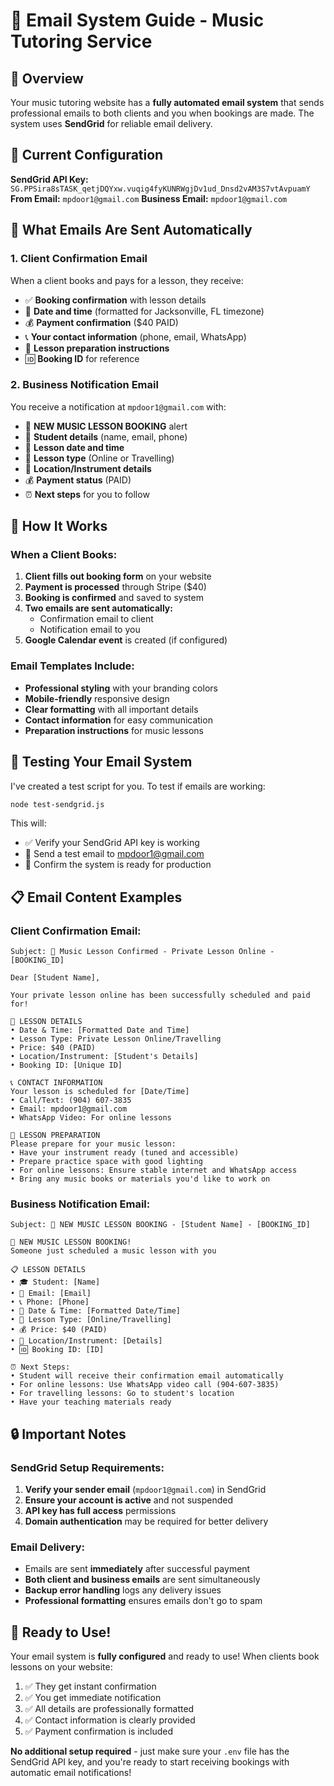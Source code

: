 # 📧 Email System Guide - Music Tutoring Service

## 🎯 Overview

Your music tutoring website has a **fully automated email system** that sends professional emails to both clients and you when bookings are made. The system uses **SendGrid** for reliable email delivery.

## 🔧 Current Configuration

**SendGrid API Key:** `SG.PPSira8sTASK_qetjDQYxw.vuqig4fyKUNRWgjDv1ud_Dnsd2vAM3S7vtAvpuamY`
**From Email:** `mpdoor1@gmail.com`
**Business Email:** `mpdoor1@gmail.com`

## 📨 What Emails Are Sent Automatically

### 1. **Client Confirmation Email** 
When a client books and pays for a lesson, they receive:

- ✅ **Booking confirmation** with lesson details
- 📅 **Date and time** (formatted for Jacksonville, FL timezone)
- 💰 **Payment confirmation** ($40 PAID)
- 📞 **Your contact information** (phone, email, WhatsApp)
- 🎼 **Lesson preparation instructions**
- 🆔 **Booking ID** for reference

### 2. **Business Notification Email**
You receive a notification at `mpdoor1@gmail.com` with:

- 🎵 **NEW MUSIC LESSON BOOKING** alert
- 👤 **Student details** (name, email, phone)
- 📅 **Lesson date and time**
- 🎼 **Lesson type** (Online or Travelling)
- 📍 **Location/Instrument details**
- 💰 **Payment status** (PAID)
- ⏰ **Next steps** for you to follow

## 🚀 How It Works

### When a Client Books:

1. **Client fills out booking form** on your website
2. **Payment is processed** through Stripe ($40)
3. **Booking is confirmed** and saved to system
4. **Two emails are sent automatically:**
   - Confirmation email to client
   - Notification email to you
5. **Google Calendar event** is created (if configured)

### Email Templates Include:

- **Professional styling** with your branding colors
- **Mobile-friendly** responsive design
- **Clear formatting** with all important details
- **Contact information** for easy communication
- **Preparation instructions** for music lessons

## 🧪 Testing Your Email System

I've created a test script for you. To test if emails are working:

```bash
node test-sendgrid.js
```

This will:
- ✅ Verify your SendGrid API key is working
- 📧 Send a test email to mpdoor1@gmail.com
- 🎯 Confirm the system is ready for production

## 📋 Email Content Examples

### Client Confirmation Email:
```
Subject: 🎵 Music Lesson Confirmed - Private Lesson Online - [BOOKING_ID]

Dear [Student Name],

Your private lesson online has been successfully scheduled and paid for!

📅 LESSON DETAILS
• Date & Time: [Formatted Date and Time]
• Lesson Type: Private Lesson Online/Travelling
• Price: $40 (PAID)
• Location/Instrument: [Student's Details]
• Booking ID: [Unique ID]

📞 CONTACT INFORMATION
Your lesson is scheduled for [Date/Time]
• Call/Text: (904) 607-3835
• Email: mpdoor1@gmail.com
• WhatsApp Video: For online lessons

🎼 LESSON PREPARATION
Please prepare for your music lesson:
• Have your instrument ready (tuned and accessible)
• Prepare practice space with good lighting
• For online lessons: Ensure stable internet and WhatsApp access
• Bring any music books or materials you'd like to work on
```

### Business Notification Email:
```
Subject: 🎵 NEW MUSIC LESSON BOOKING - [Student Name] - [BOOKING_ID]

🎵 NEW MUSIC LESSON BOOKING!
Someone just scheduled a music lesson with you

📋 LESSON DETAILS
• 🎓 Student: [Name]
• 📧 Email: [Email]
• 📞 Phone: [Phone]
• 📅 Date & Time: [Formatted Date/Time]
• 🎵 Lesson Type: [Online/Travelling]
• 💰 Price: $40 (PAID)
• 📍 Location/Instrument: [Details]
• 🆔 Booking ID: [ID]

⏰ Next Steps:
• Student will receive their confirmation email automatically
• For online lessons: Use WhatsApp video call (904-607-3835)
• For travelling lessons: Go to student's location
• Have your teaching materials ready
```

## 🔒 Important Notes

### SendGrid Setup Requirements:
1. **Verify your sender email** (`mpdoor1@gmail.com`) in SendGrid
2. **Ensure your account is active** and not suspended
3. **API key has full access** permissions
4. **Domain authentication** may be required for better delivery

### Email Delivery:
- Emails are sent **immediately** after successful payment
- **Both client and business emails** are sent simultaneously
- **Backup error handling** logs any delivery issues
- **Professional formatting** ensures emails don't go to spam

## 🎵 Ready to Use!

Your email system is **fully configured** and ready to use! When clients book lessons on your website:

1. ✅ They get instant confirmation
2. ✅ You get immediate notification
3. ✅ All details are professionally formatted
4. ✅ Contact information is clearly provided
5. ✅ Payment confirmation is included

**No additional setup required** - just make sure your `.env` file has the SendGrid API key, and you're ready to start receiving bookings with automatic email notifications! 